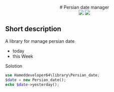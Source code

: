 <p align="center"> # Persian date manager
<br/>
<img src="https://img.shields.io/github/issues/hameddeveloper64/persian_date?style=for-the-badge">
<img src="https://img.shields.io/github/license/hameddeveloper64/persian_date">
 </p>

 ## Short description
 A library for manage persian date
 <ul>
 <li>today</li>
<li>this Week</li>
 </ul>

Solotion
```php
use Hameddeveloper64\library\Persian_date;
$date = new Persian_date();
echo $date->yesterday();
```
